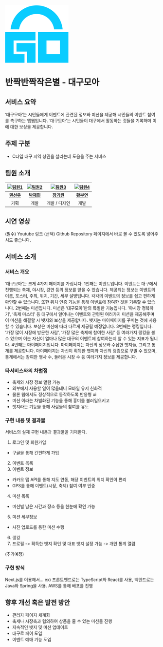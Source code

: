 ![로고](./src/assets/logo.svg)
# 반짝반짝작은별 - 대구모아

## 서비스 요약

‘대구모아’는 시민들에게 이벤트에 관련된 정보와 미션을 제공해 시민들의 이벤트 참여를 촉구하는 앱웹입니다.
‘대구모아’는 시민들이 대구에서 활동하는 것들을 기록하며 이에 대한 보상을 제공합니다.

## 주제 구분
-	C타입 대구 지역 상권을 살리는데 도움을 주는 서비스 

## 팀원 소개

| [![팀원1](https://avatars.githubusercontent.com/u/81242448?v=4)](https://github.com/ahapwhs0414) | [![팀원2](https://avatars.githubusercontent.com/u/56078563?v=4)](https://github.com/jamie2779) | [![팀원3](https://avatars.githubusercontent.com/u/68110047?v=4)](https://github.com/whitedev7773) | [![팀원4](https://avatars.githubusercontent.com/u/54466872?v=4)](https://github.com/ArpaAP) |
|:-----------------------------------------:|:-----------------------------------------:|:-----------------------------------------:|:-----------------------------------------:|
| **[권선우](https://github.com/ahapwhs0414)** | **[박재민](https://github.com/jamie2779)** | **[장기원](https://github.com/whitedev7773)** | **[황부연](https://github.com/ArpaAP)** |
| 기획                              | 개발                            | 개발 / 디자인                 | 개발                       |

## 시연 영상
(필수) Youtube 링크
(선택) Github Repository 페이지에서 바로 볼 수 있도록 넣어주셔도 좋습니다.

## 서비스 소개
### 서비스 개요
‘대구모아’는 크게 4가지 페이지를 가집니다.
1번째는 이벤트입니다. 이벤트는 대구에서 진행되는 축제, 야시장, 강연 등의 정보를 얻을 수 있습니다. 제공되는 정보는 이벤트의 이름, 포스터, 주최, 위치, 기간, 세부 설명입니다. 각각의 이벤트의 정보를 쉽고 편하게 확인할 수 있습니다. 또한 위치 인증 기능을 통해 이벤트에 참여한 것을 기록할 수 있습니다.
 2번째는 미션입니다. 미션은 ‘대구모아’만의 특별한 기능입니다. ‘야시장 정복하기’, ‘축제 마스터’ 등 대구에서 일어나는 이벤트와 관련된 여러가지 미션을 제공해주며 이 미션을 해결할 시 뱃지와 보상을 제공합니다. 뱃지는 마이페이지를 꾸미는 것에 사용할 수 있습니다. 보상은 미션에 따라 다르게 제공될 예정입니다.
 3번째는 랭킹입니다. ‘가장 많이 시장에 방문한 사람’, ‘가장 많은 축제에 참여한 사람’ 등 여러가지 랭킹을 볼 수 있으며 이는 자신이 얼마나 많은 대구의 이벤트에 참여하는지 알 수 있는 지표가 됩니다.
 4번째는 마이페이지입니다. 마이페이지는 자신의 정보와 수집한 뱃지들, 그리고 통계를 제공합니다. 마이페이지는 자신이 획득한 뱃지와 자신의 랭킹으로 꾸밀 수 있으며, 통계에서는 참여한 행사 수, 둘러본 시장 수 등 여러가지 정보를 제공합니다.


### 타서비스와의 차별점
- 축제와 시장 정보 열람 가능
- 외부에서 사용할 일이 많을테니 모바일 유저 친화적
- 물론 웹에서도 정상적으로 동작하도록 반응형 ui
- 미션 이라는 차별화된 기능을 통해 흥미를 불러일으키고
- 뱃지라는 기능을 통해 사람들의 참여를 유도

### 구현 내용 및 결과물
서비스의 실제 구현 내용과 결과물을 기재한다.
1. 로그인 및 회원가입
  - 구글을 통해 간편하게 가입
2. 이벤트 목록
3. 이벤트 정보
  - 카카오 맵 API를 통해 지도 연동, 해당 이벤트의 위치 확인이 편리
  - GPS를 통해 이벤트(시장, 축제) 참여 여부 인증
4. 미션 목록
  - 미션별 남은 시간과 장소 등을 한눈에 확인 가능
5. 미션 세부정보
  - 사진 업로드를 통한 미션 수행
6. 랭킹
8. 프로필
   -> 획득한 뱃지 확인 및 대표 뱃지 설정 가능
   -> 개인 통계 열람

(추가예정)

### 구현 방식
Next.js를 이용해서...
ex) 프론트엔드로는 TypeScript와 React를 사용, 백엔드로는 Java와 Spring을 사용. AWS를 통해 배포를 진행

## 향후 개선 혹은 발전 방안
- 관리자 페이지 체계화
- 축제나 시장측과 협의하여 상품을 줄 수 있는 미션들 진행
- 지속적인 뱃지 및 미션 업데이트
- 대구로 페이 도입
- 이벤트 예매 기능 도입
